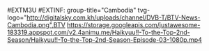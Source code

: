  #EXTM3U
#EXTINF: group-title="Cambodia" tvg-logo="http://digitalsky.com.kh/uploads/channel/DVB-T/BTV-News-Cambodia.png",BTV
https://storage.googleapis.com/justawesome-183319.appspot.com/v2.4animu.me/Haikyuu!!-To-the-Top-2nd-Season/Haikyuu!!-To-the-Top-2nd-Season-Episode-03-1080p.mp4
